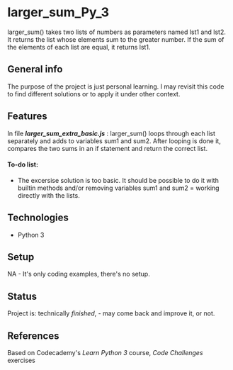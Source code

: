 # larger_sum_Py_3
larger_sum() takes two lists of numbers as parameters named lst1 and lst2. It returns the list whose elements sum to the greater number. If the sum of the elements of each list are equal, it returns lst1.


## General info
The purpose of the project is just personal learning. I may revisit this code to find different solutions or to apply it under other context. 

## Features
In file **_larger_sum_extra_basic.js_** : larger_sum() loops through each list separately and adds to variables sum1 and sum2. After looping is done it, compares the two sums in an if statement and return the correct list. 

#### To-do list:
* The excersise solution is too basic. It should be possible to do it with builtin methods and/or removing variables sum1 and sum2 = working directly with the lists.


## Technologies
* Python 3

## Setup
NA - It's only coding examples, there's no setup.

## Status
Project is: technically _finished_, - may come back and improve it, or not.

## References
Based on Codecademy's _Learn Python 3_ course, _Code Challenges_ exercises
